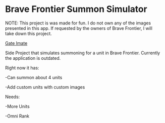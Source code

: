 # Brave Frontier Summon Simulator
NOTE: This project is was made for fun. I do not own any of the images presented in this app. If requested by the owners of Brave Frontier, 
I will take down this project.

[Gate Imate](images/images/Create_Custom_Unit.png)

Side Project that simulates summoning for a unit in Brave Frontier. Currently the application is outdated.

Right now it has:

-Can summon about 4 units

-Add custom units with custom images

Needs:

-More Units

-Omni Rank
